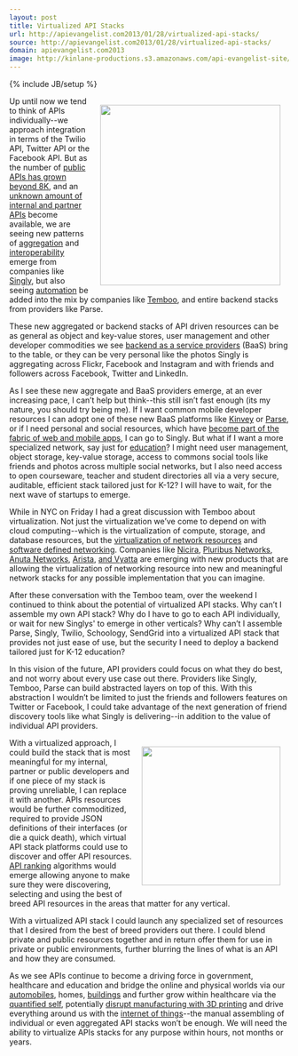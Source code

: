 ```yaml
---
layout: post
title: Virtualized API Stacks
url: http://apievangelist.com2013/01/28/virtualized-api-stacks/
source: http://apievangelist.com2013/01/28/virtualized-api-stacks/
domain: apievangelist.com2013
image: http://kinlane-productions.s3.amazonaws.com/api-evangelist-site/blog/Virtualized-API-Stacks.png
---
```

{% include JB/setup %}
<p><img style="padding: 15px;" src="https://s3.amazonaws.com/kinlane-productions/api-evangelist/Virtualized-API-Stacks.png" alt="" width="325" align="right" /></p>
<p>Up until now we tend to think of APIs individually--we approach integration in terms of the Twilio API, Twitter API or the Facebook API.  But as the number of <a href="http://www.programmableweb.com/apis/directory">public APIs has grown beyond 8K</a>, and an <a title="unknown amount of internal and partner APIs" href="/2013/01/24/estimating-the-number-of-non-public-apis/">unknown amount of internal and partner APIs</a> become available, we are seeing new patterns of <a title="aggregation" href="/trends/aggregation.php">aggregation</a> and <a title="interoperability" href="/trends/interoperability.php">interoperability</a> emerge from companies like <a title="Singly" href="http://singly.com">Singly</a>, but also seeing <a title="automation" href="/trends/automation.php">automation</a> be added into the mix by companies like <a title="Temboo" href="http://temboo.com">Temboo</a>, and entire backend stacks from providers like Parse.</p>
<p>These new aggregated or backend stacks of API driven resources can be as general as object and key-value stores, user management and other developer commodities we see <a title="backend as a service" href="/trends/baas.php">backend as a service providers</a> (BaaS) bring to the table, or they can be very personal like the photos Singly is aggregating across Flickr, Facebook and Instagram and with friends and followers across Facebook, Twitter and LinkedIn.</p>
<p>As I see these new aggregate and BaaS providers emerge, at an ever increasing pace, I can&rsquo;t help but think--this still isn&rsquo;t fast enough (its my nature, you should try being me).  If I want common mobile developer resources I can adopt one of these new BaaS platforms like <a href="http://kinvey.com">Kinvey</a> or <a title="Parse" href="http://parse.com">Parse</a>, or if I need personal and social resources, which have <a title="fabric of mobile and web apps" href="http://blog.apievangelist.com/2012/11/13/the-api-fabric-for-next-generation-of-apps/">become part of the fabric of web and mobile apps</a>, I can go to Singly.  But what if I want a more specialized network, say just for <a title="education" href="http://hackeducation.com">education</a>?  I might need user management, object storage, key-value storage, access to commons social tools like friends and photos across multiple social networks, but I also need access to open courseware, teacher and student directories all via a very secure, auditable, efficient stack tailored just for K-12?  I will have to wait, for the next wave of startups to emerge.</p>
<p>While in NYC on Friday I had a great discussion with Temboo about virtualization.  Not just the virtualization we&rsquo;ve come to depend on with cloud computing--which is the virtualization of compute, storage, and database resources, but the <a title="virtualization of network resources" href="http://en.wikipedia.org/wiki/Network_virtualization">virtualization of network resources</a> and <a title="software defined networking" href="http://en.wikipedia.org/wiki/Software-defined_networking">software defined networking</a>.  Companies like <a href="http://nicira.com/">Nicira</a>, <a href="http://www.pluribusnetworks.com/">Pluribus Networks</a>, <a href="http://www.anutanetworks.com/">Anuta Networks</a>, <a href="http://www.aristanetworks.com/en/solutions/network-virtualization">Arista</a>, <a href="http://www.vyatta.com/solutions/virtual">and Vyatta</a> are emerging with new products that are allowing the virtualization of networking resource into new and meaningful network stacks for any possible implementation that you can imagine.</p>
<p>After these conversation with the Temboo team, over the weekend I continued to think about the potential of virtualized API stacks.  Why can&rsquo;t I assemble my own API stack?  Why do I have to go to each API individually, or wait for new Singlys' to emerge in other verticals?  Why can&rsquo;t I assemble Parse, Singly, Twilio, Schoology, SendGrid into a virtualized API stack that provides not just ease of use, but the security I need to deploy a backend tailored just for K-12 education?</p>
<p>In this vision of the future, API providers could focus on what they do best, and not worry about every use case out there.  Providers like Singly, Temboo, Parse can build abstracted layers on top of this. With this abstraction I wouldn&rsquo;t be limited to just the friends and followers features on Twitter or Facebook, I could take advantage of the next generation of friend discovery tools like what Singly is delivering--in addition to the value of individual API providers.</p>
<p><img style="padding: 15px;" src="https://s3.amazonaws.com/kinlane-productions/api-evangelist/trends/interoperability-trends.png" alt="" width="250" align="right" /></p>
<p>With a virtualized approach, I could build the stack that is most meaningful for my internal, partner or public developers and if one piece of my stack is proving unreliable, I can replace it with another.  APIs resources would be further commoditized, required to provide JSON definitions of their interfaces (or die a quick death), which virtual API stack platforms could use to discover and offer API resources.  <a title="API Ranking" href="http://theapistack.com/ranking.html">API ranking</a> algorithms would emerge allowing anyone to make sure they were discovering, selecting and using the best of breed API resources in the areas that matter for any vertical.</p>
<p>With a virtualized API stack I could launch any specialized set of resources that I desired from the best of breed providers out there.  I could blend private and public resources together and in return offer them for use in private or public environments, further blurring the lines of what is an API and how they are consumed.</p>
<p>As we see APIs continue to become a driving force in government, healthcare and education and bridge the online and physical worlds via our <a title="automobiles" href="http://blog.apievangelist.com/trends/automobiles.php">automobiles</a>, homes, <a title="buildings" href="http://blog.apievangelist.com/trends/buildings.php">buildings</a> and further grow within healthcare via the <a title="quanitfied self" href="http://blog.apievangelist.com/trends/quantified-self.php">quantified self</a>, potentially <a title="disrupt manufacturing with 3D printing" href="http://blog.apievangelist.com/trends/3d-printing.php">disrupt manufacturing with 3D printing</a> and drive everything around us with the <a title="internet of things" href="http://blog.apievangelist.com/trends/internet-of-things.php">internet of things</a>--the manual assembling of individual or even aggregated API stacks won&rsquo;t be enough.  We will need the ability to virtualize APIs stacks for any purpose within hours, not months or years.</p>
